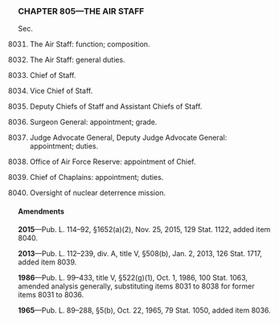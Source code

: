 ### **CHAPTER 805—THE AIR STAFF** ###

Sec.

8031. The Air Staff: function; composition.

8032. The Air Staff: general duties.

8033. Chief of Staff.

8034. Vice Chief of Staff.

8035. Deputy Chiefs of Staff and Assistant Chiefs of Staff.

8036. Surgeon General: appointment; grade.

8037. Judge Advocate General, Deputy Judge Advocate General: appointment; duties.

8038. Office of Air Force Reserve: appointment of Chief.

8039. Chief of Chaplains: appointment; duties.

8040. Oversight of nuclear deterrence mission.

#### Amendments ####

**2015**—Pub. L. 114–92, §1652(a)(2), Nov. 25, 2015, 129 Stat. 1122, added item 8040.

**2013**—Pub. L. 112–239, div. A, title V, §508(b), Jan. 2, 2013, 126 Stat. 1717, added item 8039.

**1986**—Pub. L. 99–433, title V, §522(g)(1), Oct. 1, 1986, 100 Stat. 1063, amended analysis generally, substituting items 8031 to 8038 for former items 8031 to 8036.

**1965**—Pub. L. 89–288, §5(b), Oct. 22, 1965, 79 Stat. 1050, added item 8036.